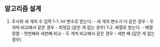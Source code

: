 ## 알고리즘 설계
1. 주사위 세 개의 수 입력
    1-1. int 변수로 받는다.
        - 세 개의 변수가 다 같은 경우 
        - 두 개씩 비교해서 같은 경우
        - 최댓값 (같은 게 없는 경우)
    1-2. 배열로 받는다. 
        - 배열 정렬
        - 첫번째와 세번째 비교
        - 두 개씩 비교해서 같은 경우
        - 세번 째 (같은 게 없는 경우)